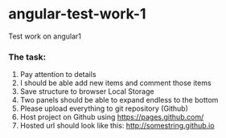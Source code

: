 # angular-test-work-1
Test work on angular1

### The task:
1.	Pay attention to details
2.	I should be able add new items and comment those items
3.	Save structure to browser Local Storage
4.	Two panels should be able to expand endless to the bottom
5.	Please upload everything to git repository (Github)
6.	Host project on Github using https://pages.github.com/
7.	Hosted url should look like this: http://somestring.github.io   
